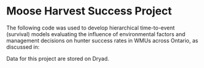 # Moose Harvest Success Project

The following code was used to develop hierarchical time-to-event (survival) models evaluating the influence of environmental factors and management decisions on hunter success rates in WMUs across Ontario, as discussed in:



Data for this project are stored on Dryad.

